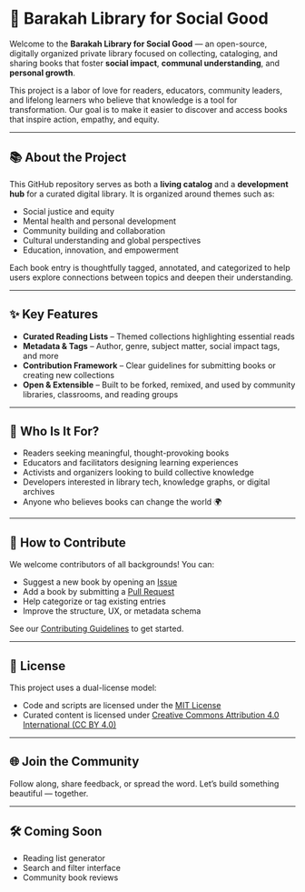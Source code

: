 # 🌱 Barakah Library for Social Good

Welcome to the **Barakah Library for Social Good** — an open-source, digitally organized private library focused on collecting, cataloging, and sharing books that foster **social impact**, **communal understanding**, and **personal growth**.

This project is a labor of love for readers, educators, community leaders, and lifelong learners who believe that knowledge is a tool for transformation. Our goal is to make it easier to discover and access books that inspire action, empathy, and equity.

---

## 📚 About the Project

This GitHub repository serves as both a **living catalog** and a **development hub** for a curated digital library. It is organized around themes such as:

- Social justice and equity  
- Mental health and personal development  
- Community building and collaboration  
- Cultural understanding and global perspectives  
- Education, innovation, and empowerment  

Each book entry is thoughtfully tagged, annotated, and categorized to help users explore connections between topics and deepen their understanding.

---

## ✨ Key Features

- **Curated Reading Lists** – Themed collections highlighting essential reads  
- **Metadata & Tags** – Author, genre, subject matter, social impact tags, and more  
- **Contribution Framework** – Clear guidelines for submitting books or creating new collections  
- **Open & Extensible** – Built to be forked, remixed, and used by community libraries, classrooms, and reading groups

---

## 👥 Who Is It For?

- Readers seeking meaningful, thought-provoking books  
- Educators and facilitators designing learning experiences  
- Activists and organizers looking to build collective knowledge  
- Developers interested in library tech, knowledge graphs, or digital archives  
- Anyone who believes books can change the world 🌍

---

## 🤝 How to Contribute

We welcome contributors of all backgrounds! You can:

- Suggest a new book by opening an [Issue](https://github.com/malikastudio/barakah/issues)
- Add a book by submitting a [Pull Request](https://github.com/malikastudio/barakah/pulls)
- Help categorize or tag existing entries
- Improve the structure, UX, or metadata schema

See our [Contributing Guidelines](CONTRIBUTING.md) to get started.

---

## 📄 License

This project uses a dual-license model:

- Code and scripts are licensed under the [MIT License](LICENSE-MIT.txt)  
- Curated content is licensed under [Creative Commons Attribution 4.0 International (CC BY 4.0)](LICENSE-CCBY.txt)

---

## 🌐 Join the Community

Follow along, share feedback, or spread the word. Let’s build something beautiful — together.

---

## 🛠 Coming Soon

- Reading list generator
- Search and filter interface
- Community book reviews
